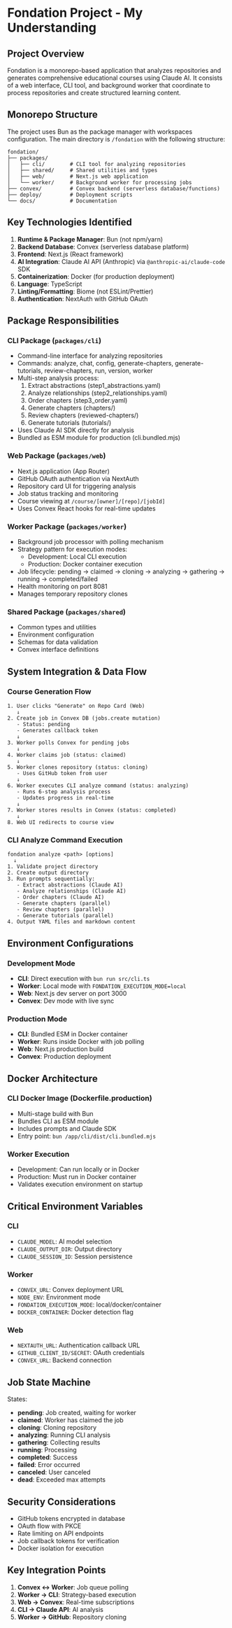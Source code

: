 # Fondation Project - My Understanding

## Project Overview
Fondation is a monorepo-based application that analyzes repositories and generates comprehensive educational courses using Claude AI. It consists of a web interface, CLI tool, and background worker that coordinate to process repositories and create structured learning content.

## Monorepo Structure

The project uses Bun as the package manager with workspaces configuration. The main directory is `/fondation` with the following structure:

```
fondation/
├── packages/
│   ├── cli/        # CLI tool for analyzing repositories
│   ├── shared/     # Shared utilities and types
│   ├── web/        # Next.js web application
│   └── worker/     # Background worker for processing jobs
├── convex/         # Convex backend (serverless database/functions)
├── deploy/         # Deployment scripts
└── docs/           # Documentation
```

## Key Technologies Identified

1. **Runtime & Package Manager**: Bun (not npm/yarn)
2. **Backend Database**: Convex (serverless database platform)
3. **Frontend**: Next.js (React framework)
4. **AI Integration**: Claude AI API (Anthropic) via `@anthropic-ai/claude-code` SDK
5. **Containerization**: Docker (for production deployment)
6. **Language**: TypeScript
7. **Linting/Formatting**: Biome (not ESLint/Prettier)
8. **Authentication**: NextAuth with GitHub OAuth

## Package Responsibilities

### CLI Package (`packages/cli`)
- Command-line interface for analyzing repositories
- Commands: analyze, chat, config, generate-chapters, generate-tutorials, review-chapters, run, version, worker
- Multi-step analysis process:
  1. Extract abstractions (step1_abstractions.yaml)
  2. Analyze relationships (step2_relationships.yaml)
  3. Order chapters (step3_order.yaml)
  4. Generate chapters (chapters/)
  5. Review chapters (reviewed-chapters/)
  6. Generate tutorials (tutorials/)
- Uses Claude AI SDK directly for analysis
- Bundled as ESM module for production (cli.bundled.mjs)

### Web Package (`packages/web`)
- Next.js application (App Router)
- GitHub OAuth authentication via NextAuth
- Repository card UI for triggering analysis
- Job status tracking and monitoring
- Course viewing at `/course/[owner]/[repo]/[jobId]`
- Uses Convex React hooks for real-time updates

### Worker Package (`packages/worker`)
- Background job processor with polling mechanism
- Strategy pattern for execution modes:
  - Development: Local CLI execution
  - Production: Docker container execution
- Job lifecycle: pending → claimed → cloning → analyzing → gathering → running → completed/failed
- Health monitoring on port 8081
- Manages temporary repository clones

### Shared Package (`packages/shared`)
- Common types and utilities
- Environment configuration
- Schemas for data validation
- Convex interface definitions

## System Integration & Data Flow

### Course Generation Flow
```
1. User clicks "Generate" on Repo Card (Web)
   ↓
2. Create job in Convex DB (jobs.create mutation)
   - Status: pending
   - Generates callback token
   ↓
3. Worker polls Convex for pending jobs
   ↓
4. Worker claims job (status: claimed)
   ↓
5. Worker clones repository (status: cloning)
   - Uses GitHub token from user
   ↓
6. Worker executes CLI analyze command (status: analyzing)
   - Runs 6-step analysis process
   - Updates progress in real-time
   ↓
7. Worker stores results in Convex (status: completed)
   ↓
8. Web UI redirects to course view
```

### CLI Analyze Command Execution
```
fondation analyze <path> [options]
  ↓
1. Validate project directory
2. Create output directory
3. Run prompts sequentially:
   - Extract abstractions (Claude AI)
   - Analyze relationships (Claude AI)
   - Order chapters (Claude AI)
   - Generate chapters (parallel)
   - Review chapters (parallel)
   - Generate tutorials (parallel)
4. Output YAML files and markdown content
```

## Environment Configurations

### Development Mode
- **CLI**: Direct execution with `bun run src/cli.ts`
- **Worker**: Local mode with `FONDATION_EXECUTION_MODE=local`
- **Web**: Next.js dev server on port 3000
- **Convex**: Dev mode with live sync

### Production Mode
- **CLI**: Bundled ESM in Docker container
- **Worker**: Runs inside Docker with job polling
- **Web**: Next.js production build
- **Convex**: Production deployment

## Docker Architecture

### CLI Docker Image (Dockerfile.production)
- Multi-stage build with Bun
- Bundles CLI as ESM module
- Includes prompts and Claude SDK
- Entry point: `bun /app/cli/dist/cli.bundled.mjs`

### Worker Execution
- Development: Can run locally or in Docker
- Production: Must run in Docker container
- Validates execution environment on startup

## Critical Environment Variables

### CLI
- `CLAUDE_MODEL`: AI model selection
- `CLAUDE_OUTPUT_DIR`: Output directory
- `CLAUDE_SESSION_ID`: Session persistence

### Worker
- `CONVEX_URL`: Convex deployment URL
- `NODE_ENV`: Environment mode
- `FONDATION_EXECUTION_MODE`: local/docker/container
- `DOCKER_CONTAINER`: Docker detection flag

### Web
- `NEXTAUTH_URL`: Authentication callback URL
- `GITHUB_CLIENT_ID/SECRET`: OAuth credentials
- `CONVEX_URL`: Backend connection

## Job State Machine

States:
- **pending**: Job created, waiting for worker
- **claimed**: Worker has claimed the job
- **cloning**: Cloning repository
- **analyzing**: Running CLI analysis
- **gathering**: Collecting results
- **running**: Processing
- **completed**: Success
- **failed**: Error occurred
- **canceled**: User canceled
- **dead**: Exceeded max attempts

## Security Considerations

- GitHub tokens encrypted in database
- OAuth flow with PKCE
- Rate limiting on API endpoints
- Job callback tokens for verification
- Docker isolation for execution

## Key Integration Points

1. **Convex ↔ Worker**: Job queue polling
2. **Worker → CLI**: Strategy-based execution
3. **Web → Convex**: Real-time subscriptions
4. **CLI → Claude API**: AI analysis
5. **Worker → GitHub**: Repository cloning